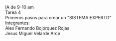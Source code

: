 IA de 9-10 am  
Tarea 4  
Primeros pasos para crear un "SISTEMA EXPERTO"  
      Integrantes:  
Alex Fernando Bojórquez Rojas  
Jesus Miguel Velarde Arce  
